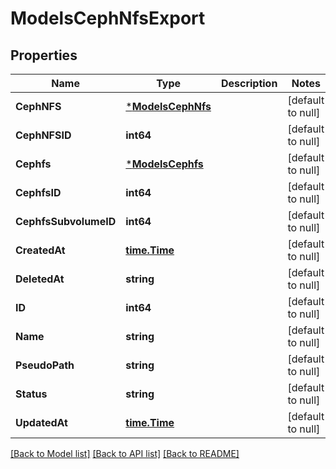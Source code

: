 # ModelsCephNfsExport

## Properties
Name | Type | Description | Notes
------------ | ------------- | ------------- | -------------
**CephNFS** | [***ModelsCephNfs**](models.CephNFS.md) |  | [default to null]
**CephNFSID** | **int64** |  | [default to null]
**Cephfs** | [***ModelsCephfs**](models.Cephfs.md) |  | [default to null]
**CephfsID** | **int64** |  | [default to null]
**CephfsSubvolumeID** | **int64** |  | [default to null]
**CreatedAt** | [**time.Time**](time.Time.md) |  | [default to null]
**DeletedAt** | **string** |  | [default to null]
**ID** | **int64** |  | [default to null]
**Name** | **string** |  | [default to null]
**PseudoPath** | **string** |  | [default to null]
**Status** | **string** |  | [default to null]
**UpdatedAt** | [**time.Time**](time.Time.md) |  | [default to null]

[[Back to Model list]](../README.md#documentation-for-models) [[Back to API list]](../README.md#documentation-for-api-endpoints) [[Back to README]](../README.md)

